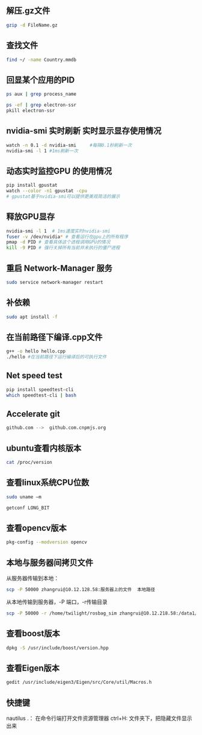 ## 解压.gz文件

```bash
gzip -d FileName.gz
```

## 查找文件

```bash
find ~/ -name Country.mmdb
```

## 回显某个应用的PID

```bash
ps aux | grep process_name 
```

```bash
ps -ef | grep electron-ssr
pkill electron-ssr
```

## nvidia-smi 实时刷新 实时显示显存使用情况

```bash
watch -n 0.1 -d nvidia-smi     #每隔0.1秒刷新一次 
nvidia-smi -l 1 #1ms刷新一次
```

## 动态实时监控GPU 的使用情况

```bash
pip install gpustat
watch --color -n1 gpustat -cpu
# gpustat基于nvidia-smi可以提供更美观简洁的展示
```

## 释放GPU显存

```bash
nvidia-smi -l 1  # 1ms速度实时nvidia-smi
fuser -v /dev/nvidia* # 查看运行在gpu上的所有程序
pmap -d PID # 查看具体这个进程调用GPU的情况
kill -9 PID # 强行关掉所有当前并未执行的僵尸进程
```

## 重启 Network-Manager 服务

```bash
sudo service network-manager restart
```

## 补依赖

```bash
sudo apt install -f
```

## 在当前路径下编译.cpp文件

```bash
g++ -o hello hello.cpp
./hello #在当前路径下运行编译后的可执行文件
```

## Net speed test

```bash
pip install speedtest-cli
which speedtest-cli | bash 
```

## Accelerate git

```bash
github.com -->  github.com.cnpmjs.org
```

## ubuntu查看内核版本

```bash
cat /proc/version
```

## 查看linux系统CPU位数

```bash
sudo uname —m
```

```bash
getconf LONG_BIT
```

## 查看opencv版本

```bash
pkg-config --modversion opencv
```

## 本地与服务器间拷贝文件

从服务器传输到本地：

```bash
scp -P 50000 zhangrui@10.12.128.58:服务器上的文件  本地路径 
```

从本地传输到服务器，-P 端口，-r传输目录

```bash
scp -P 50000 -r /home/twilight/rosbag_sim zhangrui@10.12.218.58:/data1/zhangrui 
```

## 查看boost版本

```bash
dpkg -S /usr/include/boost/version.hpp
```

## 查看Eigen版本

```bash
gedit /usr/include/eigen3/Eigen/src/Core/util/Macros.h
```

## 快捷键

nautilus .： 在命令行端打开文件资源管理器
ctrl+H: 文件夹下，把隐藏文件显示出来
